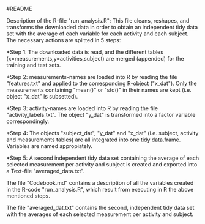 #README

Description of the R-file "run_analysis.R":
This file cleans, reshapes, and transforms the downloaded data in order to obtain an independent tidy data set with the average of each variable for each activity and each subject.
The necessary actions are splitted in 5 steps:


*Step 1: The downloaded data is read, and the different tables (x=measurements,y=activities,subject) are merged (appended) for the training and test sets.

*Step 2: measurements-names are loaded into R by reading the file "features.txt" and applied to the corresponding R-object ("x_dat"). Only the measurements containing "mean()" or "std()" in their names are kept (i.e. object "x_dat" is subsetted).

*Step 3: activity-names are loaded into R by reading the file "activity_labels.txt". The object "y_dat" is transformed into a factor variable correspondingly.

*Step 4: The objects "subject_dat", "y_dat" and "x_dat" (i.e. subject, activity and measurements tables) are all integrated into one tidy data.frame. Variables are named appropiately.

*Step 5: A second independent tidy data set containing the average of each selected measurement per activity and subject is created and exported into a Text-file "averaged_data.txt".


The file "Codebook.md" contains a description of all the variables created in the R-code "run_analysis.R", which result from executing in R the above mentioned steps.

The file "averaged_dat.txt" contains the second, independent tidy data set with the averages of each selected measurement per activity and subject.